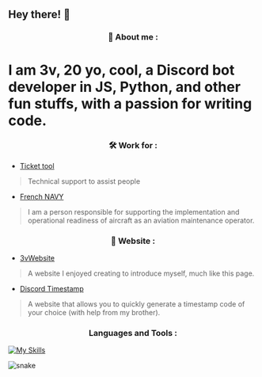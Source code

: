 
## Hey there! 👋 

 
<h3 align="center"> 🙂 About me :</h3>

# I am 3v, 20 yo, cool, a Discord bot developer in JS, Python, and other fun stuffs, with a passion for writing code.

<h3 align="center"> 🛠️ Work for :</h3>

- [Ticket tool](https://tickettool.xyz/)
> Technical support to assist people

- [French NAVY](https://www.defense.gouv.fr/marine)
> I am a person responsible for supporting the implementation and operational readiness of aircraft as an aviation maintenance operator.

<h3 align="center"> 🔗 Website :</h3>

- [3vWebsite](https://3vfi-dev.github.io/)
> A website I enjoyed creating to introduce myself, much like this page.

- [Discord Timestamp](https://r.3v.fi/discord-timestamps/)
> A website that allows you to quickly generate a timestamp code of your choice (with help from my brother).

<h3 align="center">Languages and Tools :</h3>

   [![My Skills](https://skillicons.dev/icons?i=js,discordjs,discord,idea,nodejs,phpstorm,webstorm,py,vscode,html,css)](https://skillicons.dev)


![snake](https://github.com/user-attachments/assets/319ce804-4f57-4a93-aba2-8f92eb64e52f)


